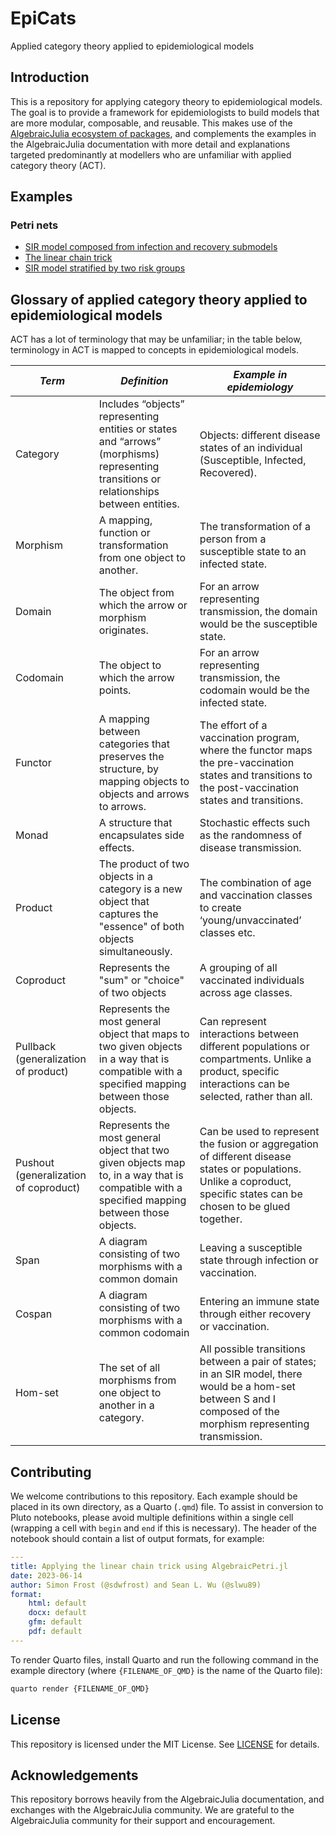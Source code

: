 # EpiCats
Applied category theory applied to epidemiological models 

## Introduction

This is a repository for applying category theory to epidemiological models. The goal is to provide a framework for epidemiologists to build models that are more modular, composable, and reusable. This makes use of the [AlgebraicJulia ecosystem of packages](https://algebraicjulia.org), and complements the examples in the AlgebraicJulia documentation with more detail and explanations targeted predominantly at modellers who are unfamiliar with applied category theory (ACT).

## Examples

### Petri nets
- [SIR model composed from infection and recovery submodels](https://github.com/epirecipes/EpiCats/blob/main/pn_compose_sir/pn_compose_sir.md)
- [The linear chain trick](https://github.com/epirecipes/EpiCats/blob/main/pn_compose_sir_stages/pn_compose_sir_stages.md)
- [SIR model stratified by two risk groups](https://github.com/epirecipes/EpiCats/blob/main/pn_stratify_two_risk_groups/pn_stratify_two_risk_groups.md)

## Glossary of applied category theory applied to epidemiological models

ACT has a lot of terminology that may be unfamiliar; in the table below, terminology in ACT is mapped to concepts in epidemiological models.

| *Term*                                    | *Definition*                                                                                                                                    | *Example in epidemiology*                                                                                                                                                |
| --------------------------------------- | --------------------------------------------------------------------------------------------------------------------------------------------- | ---------------------------------------------------------------------------------------------------------------------------------------------------------------------- |
| Category                                | Includes “objects” representing entities or states and “arrows” (morphisms) representing transitions or relationships between entities.       | Objects: different disease states of an individual (Susceptible, Infected, Recovered).                                                                                 |
| Morphism                                | A mapping, function or transformation from one object to another.                                                                             | The transformation of a person from a susceptible state to an infected state.                                                                                          |
| Domain                                  | The object from which the arrow or morphism originates.                                                                                       | For an arrow representing transmission, the domain would be the susceptible state.                                                                                     |
| Codomain                                | The object to which the arrow points.                                                                                                         | For an arrow representing transmission, the codomain would be the infected state.                                                                                      |
| Functor                                 | A mapping between categories that preserves the structure, by mapping objects to objects and arrows to arrows.                                | The effort of a vaccination program, where the functor maps the pre-vaccination states and transitions to the post-vaccination states and transitions.                 |
| Monad                                   | A structure that encapsulates side effects.                                                                                                   | Stochastic effects such as the randomness of disease transmission.                                                                                                     |
| Product                                 | The product of two objects in a category is a new object that captures the "essence" of both objects simultaneously.                          | The combination of age and vaccination classes to create ‘young/unvaccinated’ classes etc.                                                                             |
| Coproduct                               | Represents the "sum" or "choice" of two objects                                                                                               | A grouping of all vaccinated individuals across age classes.                                                                                                           |
| Pullback  (generalization of product)  | Represents the most general object that maps to two given objects in a way that is compatible with a specified mapping between those objects. | Can represent interactions between different populations or compartments. Unlike a product, specific interactions can be selected, rather than all.                    |
| Pushout (generalization of coproduct) | Represents the most general object that two given objects map to, in a way that is compatible with a specified mapping between those objects. | Can be used to represent the fusion or aggregation of different disease states or populations. Unlike a coproduct, specific states can be chosen to be glued together. |
| Span                                    | A diagram consisting of two morphisms with a common domain                                                                                    | Leaving a susceptible state through infection or vaccination.                                                                                                          |
| Cospan                                  | A diagram consisting of two morphisms with a common codomain                                                                                  | Entering an immune state through either recovery or vaccination.                                                                                                       |
| Hom-set                                 | The set of all morphisms from one object to another in a category.                                                                            | All possible transitions between a pair of states; in an SIR model, there would be a hom-set between S and I composed of the morphism representing transmission.       |

## Contributing

We welcome contributions to this repository. Each example should be placed in its own directory, as a Quarto (`.qmd`) file. To assist in conversion to Pluto notebooks, please avoid multiple definitions within a single cell (wrapping a cell with `begin` and `end` if this is necessary). The header of the notebook should contain a list of output formats, for example:

```yaml
---
title: Applying the linear chain trick using AlgebraicPetri.jl
date: 2023-06-14
author: Simon Frost (@sdwfrost) and Sean L. Wu (@slwu89)
format:
    html: default
    docx: default
    gfm: default
    pdf: default
---
```

To render Quarto files, install Quarto and run the following command in the example directory (where `{FILENAME_OF_QMD}` is the name of the Quarto file):

```bash
quarto render {FILENAME_OF_QMD}
```

## License

This repository is licensed under the MIT License. See [LICENSE](LICENSE) for details.

## Acknowledgements

This repository borrows heavily from the AlgebraicJulia documentation, and exchanges with the AlgebraicJulia community. We are grateful to the AlgebraicJulia community for their support and encouragement.